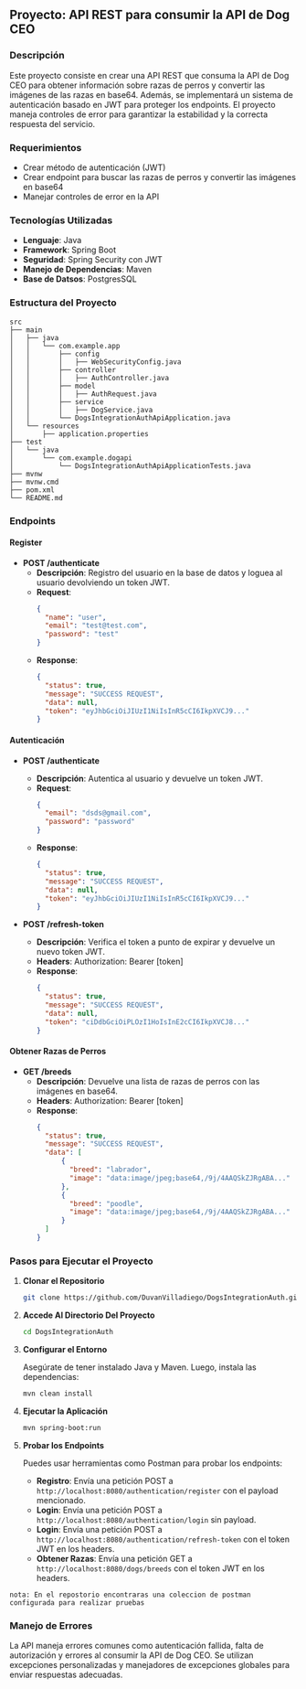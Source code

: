## Proyecto: API REST para consumir la API de Dog CEO

### Descripción

Este proyecto consiste en crear una API REST que consuma la API de Dog CEO para obtener información sobre razas de perros y convertir las imágenes de las razas en base64. Además, se implementará un sistema de autenticación basado en JWT para proteger los endpoints. El proyecto maneja controles de error para garantizar la estabilidad y la correcta respuesta del servicio.

### Requerimientos

- Crear método de autenticación (JWT)
- Crear endpoint para buscar las razas de perros y convertir las imágenes en base64
- Manejar controles de error en la API

### Tecnologías Utilizadas

- **Lenguaje**: Java
- **Framework**: Spring Boot
- **Seguridad**: Spring Security con JWT
- **Manejo de Dependencias**: Maven
- **Base de Datsos**: PostgresSQL

### Estructura del Proyecto

```
src
├── main
│   ├── java
│   │   └── com.example.app
│   │       ├── config
│   │       │   ├── WebSecurityConfig.java
│   │       ├── controller
│   │       │   ├── AuthController.java
│   │       ├── model
│   │       │   ├── AuthRequest.java
│   │       ├── service
│   │       │   ├── DogService.java
│   │  		└── DogsIntegrationAuthApiApplication.java
│   └── resources
│       ├── application.properties
├── test
│   └── java
│       └── com.example.dogapi
│           └── DogsIntegrationAuthApiApplicationTests.java
├── mvnw
├── mvnw.cmd
├── pom.xml
└── README.md
```

### Endpoints

#### Register

- **POST /authenticate**
  - **Descripción**: Registro del usuario en la base de datos y loguea al usuario devolviendo un token JWT.
  - **Request**: 
    ```json
    {
	  "name": "user",
	  "email": "test@test.com",
	  "password": "test"
	}
    ```
  - **Response**:
    ```json
    {
      "status": true,
      "message": "SUCCESS REQUEST",
      "data": null,
      "token": "eyJhbGciOiJIUzI1NiIsInR5cCI6IkpXVCJ9..."
    }
    ```
#### Autenticación

- **POST /authenticate**
  - **Descripción**: Autentica al usuario y devuelve un token JWT.
  - **Request**: 
    ```json
    {
      "email": "dsds@gmail.com",
      "password": "password"
    }
    ```
  - **Response**:
    ```json
    {
      "status": true,
      "message": "SUCCESS REQUEST",
      "data": null,
      "token": "eyJhbGciOiJIUzI1NiIsInR5cCI6IkpXVCJ9..."
    }
    ```

- **POST /refresh-token**
  - **Descripción**: Verifica el token a punto de expirar y devuelve un nuevo token JWT.
  - **Headers**: Authorization: Bearer [token]
  - **Response**:
    ```json
    {
      "status": true,
      "message": "SUCCESS REQUEST",
      "data": null,
      "token": "ciDdbGciOiPLOzI1HoIsInE2cCI6IkpXVCJ8..."
    }
    ```

#### Obtener Razas de Perros

- **GET /breeds**
  - **Descripción**: Devuelve una lista de razas de perros con las imágenes en base64.
  - **Headers**: Authorization: Bearer [token]
  - **Response**:
    ```json
    {
      "status": true,
      "message": "SUCCESS REQUEST",
      "data": [
          {
            "breed": "labrador",
            "image": "data:image/jpeg;base64,/9j/4AAQSkZJRgABA..."
          },
          {
            "breed": "poodle",
            "image": "data:image/jpeg;base64,/9j/4AAQSkZJRgABA..."
          }
      ]
    }
    ```

### Pasos para Ejecutar el Proyecto

1. **Clonar el Repositorio**

   ```bash
   git clone https://github.com/DuvanVilladiego/DogsIntegrationAuth.git
   ```

2. **Accede Al Directorio Del Proyecto**

   ```bash
   cd DogsIntegrationAuth
   ```

3. **Configurar el Entorno**

   Asegúrate de tener instalado Java y Maven. Luego, instala las dependencias:

   ```bash
   mvn clean install
   ```

4. **Ejecutar la Aplicación**

   ```bash
   mvn spring-boot:run
   ```

4. **Probar los Endpoints**

   Puedes usar herramientas como Postman para probar los endpoints:

   - **Registro**: Envía una petición POST a `http://localhost:8080/authentication/register` con el payload mencionado.
   - **Login**: Envía una petición POST a `http://localhost:8080/authentication/login` sin payload.
   - **Login**: Envía una petición POST a `http://localhost:8080/authentication/refresh-token` con el token JWT en los headers.
   - **Obtener Razas**: Envía una petición GET a `http://localhost:8080/dogs/breeds` con el token JWT en los headers.
     
  `nota: En el repostorio encontraras una coleccion de postman configurada para realizar pruebas`
### Manejo de Errores

La API maneja errores comunes como autenticación fallida, falta de autorización y errores al consumir la API de Dog CEO. Se utilizan excepciones personalizadas y manejadores de excepciones globales para enviar respuestas adecuadas.
